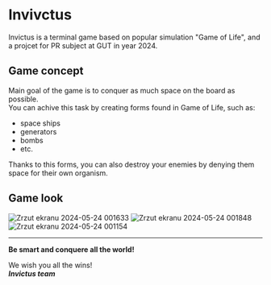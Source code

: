 # Invivctus

Invictus is a terminal game based on popular simulation "Game of Life",
and a projcet for PR subject at GUT in year 2024.

## Game concept

Main goal of the game is to conquer as much space on the board as possible.  
You can achive this task by creating forms found in Game of Life, such as:
- space ships
- generators
- bombs
- etc.

Thanks to this forms, you can also destroy your enemies by denying them space
for their own organism.

## Game look

![Zrzut ekranu 2024-05-24 001633](https://github.com/mateusz-lisowski/invictus/assets/107402915/9635249d-a5e4-46ba-b73e-74dc602b5838)
![Zrzut ekranu 2024-05-24 001848](https://github.com/mateusz-lisowski/invictus/assets/107402915/b2416ad2-d5a2-4034-91d5-89b332eaccc9)
![Zrzut ekranu 2024-05-24 001154](https://github.com/mateusz-lisowski/invictus/assets/107402915/551991f8-cc6a-4d99-9a6c-6f0bd17a2e0b)

---

**Be smart and conquere all the world!**

We wish you all the wins!  
***Invictus team***
